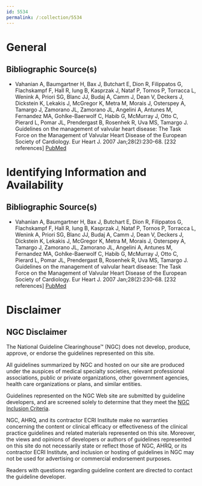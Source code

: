 ```yaml
---
id: 5534
permalink: /:collection/5534
---
```


# General

## Bibliographic Source(s)

- Vahanian A, Baumgartner H, Bax J, Butchart E, Dion R, Filippatos G, Flachskampf F, Hall R, Iung B, Kasprzak J, Nataf P, Tornos P, Torracca L, Wenink A, Priori SG, Blanc JJ, Budaj A, Camm J, Dean V, Deckers J, Dickstein K, Lekakis J, McGregor K, Metra M, Morais J, Osterspey A, Tamargo J, Zamorano JL, Zamorano JL, Angelini A, Antunes M, Fernandez MA, Gohlke-Baerwolf C, Habib G, McMurray J, Otto C, Pierard L, Pomar JL, Prendergast B, Rosenhek R, Uva MS, Tamargo J. Guidelines on the management of valvular heart disease: The Task Force on the Management of Valvular Heart Disease of the European Society of Cardiology. Eur Heart J. 2007 Jan;28(2):230-68. [232 references] [ PubMed ](http://www.ncbi.nlm.nih.gov/entrez/query.fcgi?cmd=Retrieve&db=pubmed&dopt=Abstract&list_uids=17259184)

# Identifying Information and Availability

## Bibliographic Source(s)

- Vahanian A, Baumgartner H, Bax J, Butchart E, Dion R, Filippatos G, Flachskampf F, Hall R, Iung B, Kasprzak J, Nataf P, Tornos P, Torracca L, Wenink A, Priori SG, Blanc JJ, Budaj A, Camm J, Dean V, Deckers J, Dickstein K, Lekakis J, McGregor K, Metra M, Morais J, Osterspey A, Tamargo J, Zamorano JL, Zamorano JL, Angelini A, Antunes M, Fernandez MA, Gohlke-Baerwolf C, Habib G, McMurray J, Otto C, Pierard L, Pomar JL, Prendergast B, Rosenhek R, Uva MS, Tamargo J. Guidelines on the management of valvular heart disease: The Task Force on the Management of Valvular Heart Disease of the European Society of Cardiology. Eur Heart J. 2007 Jan;28(2):230-68. [232 references] [ PubMed ](http://www.ncbi.nlm.nih.gov/entrez/query.fcgi?cmd=Retrieve&db=pubmed&dopt=Abstract&list_uids=17259184)

# Disclaimer

## NGC Disclaimer

The National Guideline Clearinghouse™ (NGC) does not develop, produce, approve, or endorse the guidelines represented on this site.

All guidelines summarized by NGC and hosted on our site are produced under the auspices of medical specialty societies, relevant professional associations, public or private organizations, other government agencies, health care organizations or plans, and similar entities.

Guidelines represented on the NGC Web site are submitted by guideline developers, and are screened solely to determine that they meet the [NGC Inclusion Criteria](/help-and-about/summaries/inclusion-criteria).

NGC, AHRQ, and its contractor ECRI Institute make no warranties concerning the content or clinical efficacy or effectiveness of the clinical practice guidelines and related materials represented on this site. Moreover, the views and opinions of developers or authors of guidelines represented on this site do not necessarily state or reflect those of NGC, AHRQ, or its contractor ECRI Institute, and inclusion or hosting of guidelines in NGC may not be used for advertising or commercial endorsement purposes.

Readers with questions regarding guideline content are directed to contact the guideline developer.

